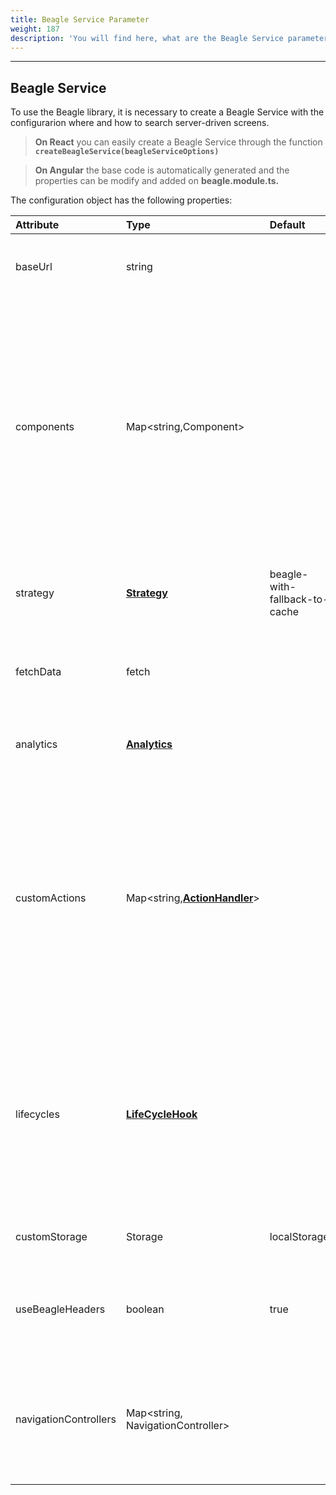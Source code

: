 ```yaml
---
title: Beagle Service Parameter
weight: 187
description: 'You will find here, what are the Beagle Service parameters.'
---
```


---

## Beagle Service

To use the Beagle library, it is necessary to create a Beagle Service with the configurarion where and how to search server-driven screens. 

> **On React** you can easily create a Beagle Service through the function **`createBeagleService(beagleServiceOptions)`**

> **On Angular**  the base code is automatically generated and the properties can be modify and added on **beagle.module.ts.**

The configuration object has the following properties: 

| Attribute | Type | Default | Required | Description |
| :--- | :--- | :--- | :--- | :--- |
| baseUrl | string |  |   ✓ | URL to the server with screens \(JSON\) on Beagle format.  |
| components | Map&lt;string,Component&gt; |  |   ✓  | A components map that will be rendered through Beagle's library. The values are key pairs and value where the key is identifier Beagle will always start by `beagle:` or `custom:`.  The value will always be the component connected to identifier. |
| strategy | [**Strategy**](cache-strategy) | beagle-with-fallback-to-cache |  | Cache strategy applied on requests of the server screen.  |
| fetchData | fetch |  |  | It allows to add a customized function t to make HTTP requests. |
| analytics | [**Analytics**](../../../../../api/analytics) |  |  | It allows the use of handlers to the tag capture of some events.  |
| customActions | Map&lt;string,[**ActionHandler**](../../beagle-for-android/custom-action/)&gt; |  |  | A customized action map that can be interpreted by Beagle's library. It is a key and value map where the key will always be an identifier starting by `beagle:` or `custom:` and the value will be the [**ActionHandler**](../beagle-for-android/custom-action/) connected to that action. |
| lifecycles | [**LifeCycleHook**](https://app.gitbook.com/@zup-products/s/beagle/~/drafts/-MKkT7mv7ipZKPW7tBUp/v/v1.0-pt/features/customizacao/beagle-para-web/topicos-avancados/renderizacao) |  |  | A global map to add lifecycles behaviors of the components. Each cycle happens on the screen renderization process, before the components become HTML. |
| customStorage | Storage | localStorage |  | It replaces the localStorage default of the browsers. |
| useBeagleHeaders | boolean | true |  |  It uses or not Beagle's specific headers when it requests to the server screens.   |
| navigationControllers | Map&lt;string, NavigationController&gt; |  |  | It allows you to add control options of the visual response, like show the no items of loading and errors components.  |
